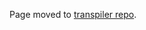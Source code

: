 Page moved to [transpiler repo](https://github.com/matteoferla/MichelaNGLo-transpiler/blob/master/docs/notes_on_surfaces.md).

